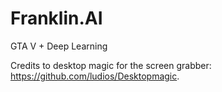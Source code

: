 # Franklin.AI
GTA V + Deep Learning

Credits to desktop magic for the screen grabber: https://github.com/ludios/Desktopmagic.
